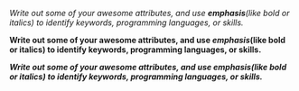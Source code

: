 _Write out some of your awesome attributes, and use **emphasis**(like bold or italics) to identify keywords, programming languages, or skills._

__Write out some of your awesome attributes, and use *emphasis*(like bold or italics) to identify keywords, programming languages, or skills.__

__*Write out some of your awesome attributes, and use emphasis(like bold or italics) to identify keywords, programming languages, or skills.*__
